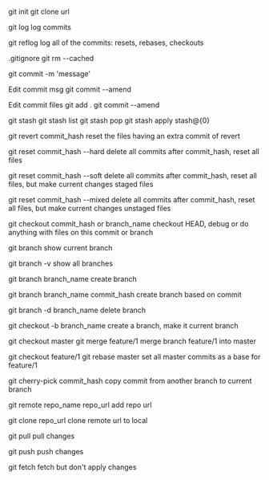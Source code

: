 git init
git clone url

git log
log commits

git reflog
log all of the commits: resets, rebases, checkouts

.gitignore
git rm --cached

git commit -m 'message'

Edit commit msg
git commit --amend

Edit commit files
git add .
git commit --amend

git stash
git stash list
git stash pop
git stash apply stash@{0}

git revert commit_hash
reset the files having an extra commit of revert

git reset commit_hash --hard
delete all commits after commit_hash, reset all files

git reset commit_hash --soft
delete all commits after commit_hash, reset all files, but make current changes staged files

git reset commit_hash --mixed
delete all commits after commit_hash, reset all files, but make current changes unstaged files

git checkout commit_hash or branch_name
checkout HEAD, debug or do anything with files on this commit or branch

git branch
show current branch

git branch -v
show all branches

git branch branch_name
create branch

git branch branch_name commit_hash
create branch based on commit

git branch -d branch_name
delete branch

git checkout -b branch_name
create a branch, make it current branch

git checkout master
git merge feature/1
merge branch feature/1 into master

git checkout feature/1
git rebase master
set all master commits as a base for feature/1

git cherry-pick commit_hash
copy commit from another branch to current branch

git remote repo_name repo_url
add repo url

git clone repo_url
clone remote url to local

git pull
pull changes

git push
push changes

git fetch
fetch but don't apply changes